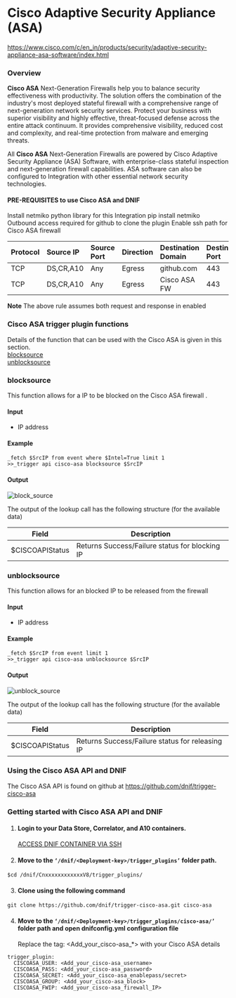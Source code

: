 # Cisco Adaptive Security Appliance (ASA) 
https://www.cisco.com/c/en_in/products/security/adaptive-security-appliance-asa-software/index.html

### Overview

**Cisco ASA** Next-Generation Firewalls help you to balance security effectiveness with productivity. The solution offers the combination of the industry's most deployed stateful firewall with a comprehensive range of next-generation network security services. Protect your business with superior visibility and highly effective, threat-focused defense across the entire attack continuum. It provides comprehensive visibility, reduced cost and complexity, and real-time protection from malware and emerging threats.

All **Cisco ASA** Next-Generation Firewalls are powered by Cisco Adaptive Security Appliance (ASA) Software, with enterprise-class stateful inspection and next-generation firewall capabilities. ASA software can also be configured to Integration with other essential network security technologies.

#### PRE-REQUISITES to use Cisco ASA and DNIF  
Install netmiko python library for this Integration
pip install netmiko
Outbound access required for github to clone the plugin
Enable ssh path for Cisco ASA firewall 

| Protocol   | Source IP  | Source Port  | Direction	 | Destination Domain | Destination Port  |  
|:------------- |:-------------|:-------------|:-------------|:-------------|:-------------|  
| TCP | DS,CR,A10 | Any | Egress	| github.com | 443 | 
| TCP | DS,CR,A10 | Any | Egress	| Cisco ASA FW | 443 |  

**Note** The above rule assumes both request and response in enabled  

### Cisco ASA trigger plugin functions
Details of the function that can be used with the Cisco ASA is given in this section.  
[blocksource](#blocksource)  
[unblocksource](#unblocksource)

### blocksource 
This function allows for a IP to be blocked on the Cisco ASA firewall .

#### Input  
- IP address

#### Example
```
_fetch $SrcIP from event where $Intel=True limit 1
>>_trigger api cisco-asa blocksource $SrcIP
```
  
#### Output  
  ![block_source](https://user-images.githubusercontent.com/37173181/50285438-38fee800-0482-11e9-9532-73f72adff375.jpg)

    
The output of the lookup call has the following structure (for the available data)
    
|     Field     |             Description              |
|---------------|--------------------------------------|
| $CISCOAPIStatus   | Returns Success/Failure status for blocking IP  |


### unblocksource
This function allows for an blocked IP to be released from the firewall

#### Input  
- IP address

#### Example
```
_fetch $SrcIP from event limit 1
>>_trigger api cisco-asa unblocksource $SrcIP
```  
#### Output  
  ![unblock_source](https://user-images.githubusercontent.com/37173181/50285638-d5c18580-0482-11e9-8015-3c923fcfad9c.jpg)

    
The output of the lookup call has the following structure (for the available data)
    
|     Field     |             Description              |
|---------------|--------------------------------------|
| $CISCOAPIStatus   | Returns Success/Failure status for releasing IP  |


### Using the Cisco ASA API and DNIF  
The Cisco ASA  API is found on github at 
https://github.com/dnif/trigger-cisco-asa

### Getting started with Cisco ASA API and DNIF

1. ####    Login to your Data Store, Correlator, and A10 containers.  
   [ACCESS DNIF CONTAINER VIA SSH](https://dnif.it/docs/guides/tutorials/access-dnif-container-via-ssh.html)
2. ####    Move to the `‘/dnif/<Deployment-key>/trigger_plugins’` folder path.
```
$cd /dnif/CnxxxxxxxxxxxxV8/trigger_plugins/
```
3. ####   Clone using the following command  
```  
git clone https://github.com/dnif/trigger-cisco-asa.git cisco-asa
```
4. ####   Move to the `‘/dnif/<Deployment-key>/trigger_plugins/cisco-asa/’` folder path and open dnifconfig.yml configuration file     
    
   Replace the tag: <Add_your_cisco-asa_*> with your Cisco ASA details
```
trigger_plugin:
  CISCOASA_USER: <Add_your_cisco-asa_username>
  CISCOASA_PASS: <Add_your_cisco-asa_password>
  CISCOASA_SECRET: <Add_your_cisco-asa_enablepass/secret>
  CISCOASA_GROUP: <Add_your_cisco-asa_block>
  CISCOASA_FWIP: <Add_your_cisco-asa_firewall_IP>
```

